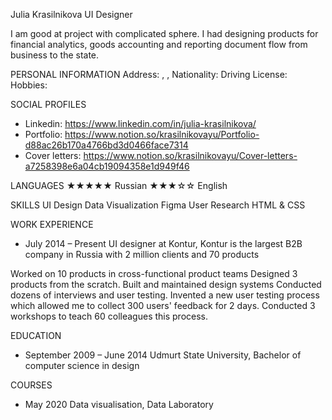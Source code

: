Julia Krasilnikova
UI Designer


I am good at project with complicated sphere. I had designing products for financial analytics, goods accounting and reporting document flow from business to the state.

PERSONAL INFORMATION
  Address: , , 
  Nationality: 
  Driving License: 
  Hobbies: 

SOCIAL PROFILES
  * Linkedin: https://www.linkedin.com/in/julia-krasilnikova/
  * Portfolio: https://www.notion.so/krasilnikovayu/Portfolio-d88ac26b170a4766bd3d0466face7314
  * Cover letters: https://www.notion.so/krasilnikovayu/Cover-letters-a7258398e6a04cb19094358e1d949f46

LANGUAGES
  ★★★★★ Russian
  ★★★☆☆ English

SKILLS
  UI Design
  Data Visualization 
  Figma
  User Research
  HTML & CSS
  

WORK EXPERIENCE
  * July 2014 – Present
    UI designer at Kontur, 
      Kontur is the largest B2B company in Russia with 2 million clients and 70 products

  Worked on 10 products in cross-functional product teams
  Designed 3 products from the scratch. Built and maintained design systems
  Conducted dozens of interviews and user testing.
  Invented a new user testing process which allowed me to collect 300 users' feedback for 2 days. Conducted 3 workshops to teach 60 colleagues this process.



EDUCATION
  * September 2009 – June 2014
    Udmurt State University,  Bachelor of computer science in design

COURSES
  * May 2020
    Data visualisation, Data Laboratory

